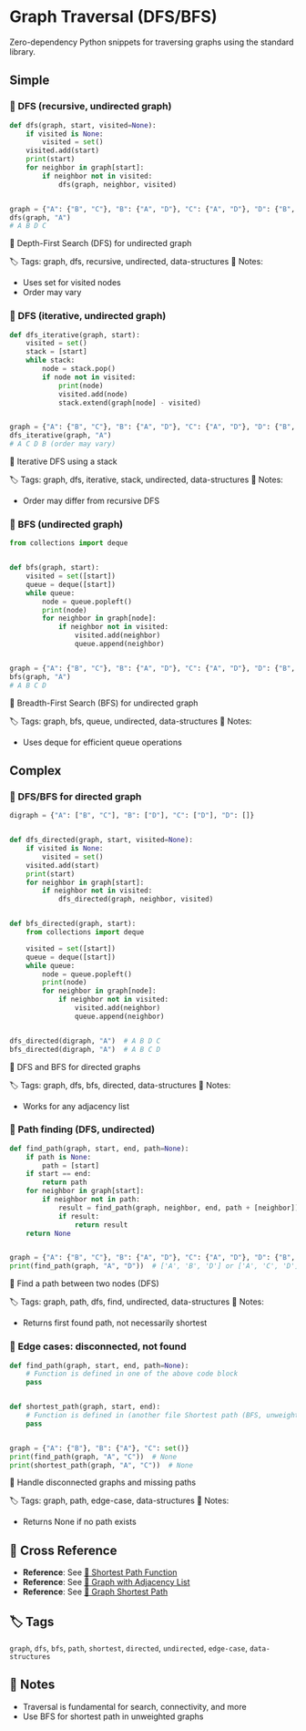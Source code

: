 # Graph Traversal (DFS/BFS)

Zero-dependency Python snippets for traversing graphs using the standard library.

## Simple

### 🧩 DFS (recursive, undirected graph)

```python
def dfs(graph, start, visited=None):
    if visited is None:
        visited = set()
    visited.add(start)
    print(start)
    for neighbor in graph[start]:
        if neighbor not in visited:
            dfs(graph, neighbor, visited)


graph = {"A": {"B", "C"}, "B": {"A", "D"}, "C": {"A", "D"}, "D": {"B", "C"}}
dfs(graph, "A")
# A B D C
```

📂 Depth-First Search (DFS) for undirected graph

🏷️ Tags: graph, dfs, recursive, undirected, data-structures
📝 Notes:
- Uses set for visited nodes
- Order may vary

### 🧩 DFS (iterative, undirected graph)

```python
def dfs_iterative(graph, start):
    visited = set()
    stack = [start]
    while stack:
        node = stack.pop()
        if node not in visited:
            print(node)
            visited.add(node)
            stack.extend(graph[node] - visited)


graph = {"A": {"B", "C"}, "B": {"A", "D"}, "C": {"A", "D"}, "D": {"B", "C"}}
dfs_iterative(graph, "A")
# A C D B (order may vary)
```

📂 Iterative DFS using a stack

🏷️ Tags: graph, dfs, iterative, stack, undirected, data-structures
📝 Notes:
- Order may differ from recursive DFS

### 🧩 BFS (undirected graph)

```python
from collections import deque


def bfs(graph, start):
    visited = set([start])
    queue = deque([start])
    while queue:
        node = queue.popleft()
        print(node)
        for neighbor in graph[node]:
            if neighbor not in visited:
                visited.add(neighbor)
                queue.append(neighbor)


graph = {"A": {"B", "C"}, "B": {"A", "D"}, "C": {"A", "D"}, "D": {"B", "C"}}
bfs(graph, "A")
# A B C D
```

📂 Breadth-First Search (BFS) for undirected graph

🏷️ Tags: graph, bfs, queue, undirected, data-structures
📝 Notes:
- Uses deque for efficient queue operations

## Complex

### 🧩 DFS/BFS for directed graph

```python
digraph = {"A": ["B", "C"], "B": ["D"], "C": ["D"], "D": []}


def dfs_directed(graph, start, visited=None):
    if visited is None:
        visited = set()
    visited.add(start)
    print(start)
    for neighbor in graph[start]:
        if neighbor not in visited:
            dfs_directed(graph, neighbor, visited)


def bfs_directed(graph, start):
    from collections import deque

    visited = set([start])
    queue = deque([start])
    while queue:
        node = queue.popleft()
        print(node)
        for neighbor in graph[node]:
            if neighbor not in visited:
                visited.add(neighbor)
                queue.append(neighbor)


dfs_directed(digraph, "A")  # A B D C
bfs_directed(digraph, "A")  # A B C D
```

📂 DFS and BFS for directed graphs

🏷️ Tags: graph, dfs, bfs, directed, data-structures
📝 Notes:
- Works for any adjacency list

### 🧩 Path finding (DFS, undirected)

```python
def find_path(graph, start, end, path=None):
    if path is None:
        path = [start]
    if start == end:
        return path
    for neighbor in graph[start]:
        if neighbor not in path:
            result = find_path(graph, neighbor, end, path + [neighbor])
            if result:
                return result
    return None


graph = {"A": {"B", "C"}, "B": {"A", "D"}, "C": {"A", "D"}, "D": {"B", "C"}}
print(find_path(graph, "A", "D"))  # ['A', 'B', 'D'] or ['A', 'C', 'D']
```

📂 Find a path between two nodes (DFS)

🏷️ Tags: graph, path, dfs, find, undirected, data-structures
📝 Notes:
- Returns first found path, not necessarily shortest

### 🧩 Edge cases: disconnected, not found

```python
def find_path(graph, start, end, path=None):
    # Function is defined in one of the above code block
    pass


def shortest_path(graph, start, end):
    # Function is defined in (another file Shortest path (BFS, unweighted graph) cited below
    pass


graph = {"A": {"B"}, "B": {"A"}, "C": set()}
print(find_path(graph, "A", "C"))  # None
print(shortest_path(graph, "A", "C"))  # None
```

📂 Handle disconnected graphs and missing paths

🏷️ Tags: graph, path, edge-case, data-structures
📝 Notes:
- Returns None if no path exists

## 🔗 Cross Reference

- **Reference**: See [📂 Shortest Path Function](graph_shortest_path.md)
- **Reference**: See [📂 Graph with Adjacency List](graph_adj_list.md)
- **Reference**: See [📂 Graph Shortest Path](graph_shortest_path.md)

## 🏷️ Tags

`graph`, `dfs`, `bfs`, `path`, `shortest`, `directed`, `undirected`, `edge-case`, `data-structures`

## 📝 Notes
- Traversal is fundamental for search, connectivity, and more
- Use BFS for shortest path in unweighted graphs
